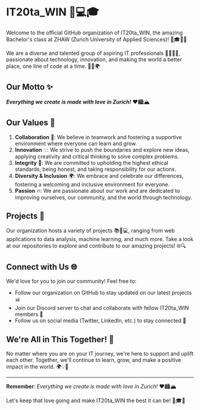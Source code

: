 # IT20ta_WIN 🌟💻🎓

Welcome to the official GitHub organization of IT20ta_WIN, the amazing Bachelor's class at ZHAW (Zurich University of Applied Sciences)! 🎉🎓🇨🇭

We are a diverse and talented group of aspiring IT professionals 👩‍💻👨‍💻, passionate about technology, innovation, and making the world a better place, one line of code at a time. 💖💡🌍

## Our Motto ✨

_**Everything we create is made with love in Zurich!**_ ❤️🏙️🏔️

## Our Values 💫

1. **Collaboration** 🤝: We believe in teamwork and fostering a supportive environment where everyone can learn and grow.
2. **Innovation** 💡: We strive to push the boundaries and explore new ideas, applying creativity and critical thinking to solve complex problems.
3. **Integrity** 🧭: We are committed to upholding the highest ethical standards, being honest, and taking responsibility for our actions.
4. **Diversity & Inclusion** 🌍: We embrace and celebrate our differences, fostering a welcoming and inclusive environment for everyone.
5. **Passion** 🔥: We are passionate about our work and are dedicated to improving ourselves, our community, and the world through technology.

## Projects 🚀

Our organization hosts a variety of projects 📚📱💻, ranging from web applications to data analysis, machine learning, and much more. Take a look at our repositories to explore and contribute to our amazing projects! 🌐🔍

## Connect with Us 🌐

We'd love for you to join our community! Feel free to:

- Follow our organization on GitHub to stay updated on our latest projects 📊
- Join our Discord server to chat and collaborate with fellow IT20ta_WIN members 💬
- Follow us on social media (Twitter, LinkedIn, etc.) to stay connected 📲

## We're All in This Together! 🌟

No matter where you are on your IT journey, we're here to support and uplift each other. Together, we'll continue to learn, grow, and make a positive impact in the world. 🌍💡💪

---

**Remember**: _Everything we create is made with love in Zurich!_ ❤️🏙️🏔️

Let's keep that love going and make IT20ta_WIN the best it can be! 🎉🎓💖
